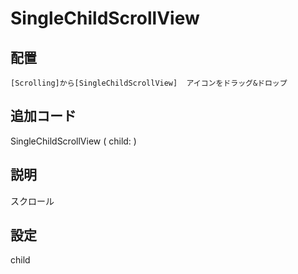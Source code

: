 # SingleChildScrollView

## 配置

    [Scrolling]から[SingleChildScrollView]  アイコンをドラッグ&ドロップ

## 追加コード

SingleChildScrollView
(
    child:
)


## 説明

スクロール

## 設定

child